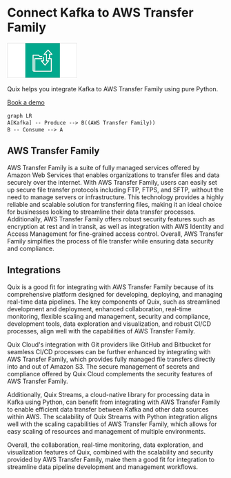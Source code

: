 # Connect Kafka to AWS Transfer Family

![](./images/logo_1.jpg)

Quix helps you integrate Kafka to AWS Transfer Family using pure Python.

<div>
<a class="md-button md-button--primary" href="https://share.hsforms.com/1iW0TmZzKQMChk0lxd_tGiw4yjw2?__hstc=175542013.2303933fbd746c0ac86d9ccbe9bc9100.1728383268831.1729603416735.1729620918855.31&__hssc=175542013.1.1729620918855&__hsfp=2132701734" target="_blank" style="margin-right:.5rem;">Book a demo</a>
<br/>
</div>

```mermaid
graph LR
A[Kafka] -- Produce --> B((AWS Transfer Family))
B -- Consume --> A
```

## AWS Transfer Family

AWS Transfer Family is a suite of fully managed services offered by Amazon Web Services that enables organizations to transfer files and data securely over the internet. With AWS Transfer Family, users can easily set up secure file transfer protocols including FTP, FTPS, and SFTP, without the need to manage servers or infrastructure. This technology provides a highly reliable and scalable solution for transferring files, making it an ideal choice for businesses looking to streamline their data transfer processes. Additionally, AWS Transfer Family offers robust security features such as encryption at rest and in transit, as well as integration with AWS Identity and Access Management for fine-grained access control. Overall, AWS Transfer Family simplifies the process of file transfer while ensuring data security and compliance.

## Integrations

Quix is a good fit for integrating with AWS Transfer Family because of its comprehensive platform designed for developing, deploying, and managing real-time data pipelines. The key components of Quix, such as streamlined development and deployment, enhanced collaboration, real-time monitoring, flexible scaling and management, security and compliance, development tools, data exploration and visualization, and robust CI/CD processes, align well with the capabilities of AWS Transfer Family.

Quix Cloud's integration with Git providers like GitHub and Bitbucket for seamless CI/CD processes can be further enhanced by integrating with AWS Transfer Family, which provides fully managed file transfers directly into and out of Amazon S3. The secure management of secrets and compliance offered by Quix Cloud complements the security features of AWS Transfer Family.

Additionally, Quix Streams, a cloud-native library for processing data in Kafka using Python, can benefit from integrating with AWS Transfer Family to enable efficient data transfer between Kafka and other data sources within AWS. The scalability of Quix Streams with Python integration aligns well with the scaling capabilities of AWS Transfer Family, which allows for easy scaling of resources and management of multiple environments.

Overall, the collaboration, real-time monitoring, data exploration, and visualization features of Quix, combined with the scalability and security provided by AWS Transfer Family, make them a good fit for integration to streamline data pipeline development and management workflows.

